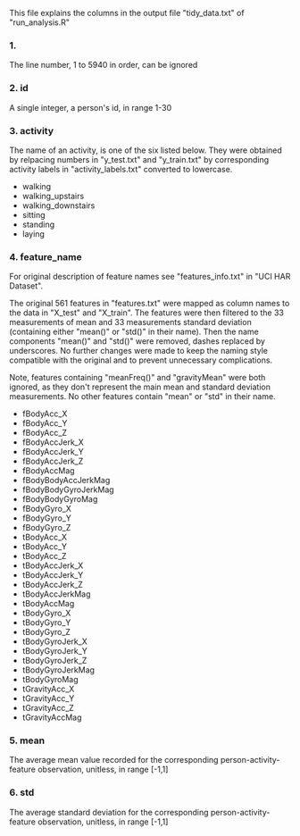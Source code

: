 
This file explains the columns in the output file "tidy_data.txt" of "run_analysis.R"

### 1.

The line number, 1 to 5940 in order, can be ignored

### 2. id 

A single integer, a person's id, in range 1-30

### 3. activity

The name of an activity, is one of the six listed below. They were obtained by relpacing numbers in "y_test.txt" and "y_train.txt" by corresponding activity labels in "activity_labels.txt" converted to lowercase.

* walking
* walking_upstairs
* walking_downstairs
* sitting
* standing
* laying

### 4. feature_name

For original description of feature names see "features_info.txt" in "UCI HAR Dataset".

The original 561 features in "features.txt" were mapped as column names to the data in "X_test" and "X_train". The features were then filtered to the 33 measurements of mean and 33 measurements standard deviation (containing either "mean()" or "std()" in their name). Then the name components "mean()" and "std()" were removed, dashes replaced by underscores. No further changes were made to keep the naming style compatible with the original and to prevent unnecessary complications.

Note, features containing "meanFreq()" and "gravityMean" were both ignored, as they don't represent the main mean and standard deviation measurements. No other features contain "mean" or "std" in their name.

* fBodyAcc_X
* fBodyAcc_Y
* fBodyAcc_Z
* fBodyAccJerk_X
* fBodyAccJerk_Y
* fBodyAccJerk_Z
* fBodyAccMag
* fBodyBodyAccJerkMag
* fBodyBodyGyroJerkMag
* fBodyBodyGyroMag
* fBodyGyro_X
* fBodyGyro_Y
* fBodyGyro_Z
* tBodyAcc_X
* tBodyAcc_Y
* tBodyAcc_Z
* tBodyAccJerk_X
* tBodyAccJerk_Y
* tBodyAccJerk_Z
* tBodyAccJerkMag
* tBodyAccMag
* tBodyGyro_X
* tBodyGyro_Y
* tBodyGyro_Z
* tBodyGyroJerk_X
* tBodyGyroJerk_Y
* tBodyGyroJerk_Z
* tBodyGyroJerkMag
* tBodyGyroMag
* tGravityAcc_X
* tGravityAcc_Y
* tGravityAcc_Z
* tGravityAccMag


### 5. mean

The average mean value recorded for the corresponding person-activity-feature observation, unitless, in range [-1,1]

### 6. std

The average standard deviation for the corresponding person-activity-feature observation, unitless, in range [-1,1]